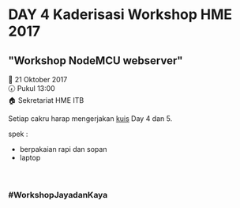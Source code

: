 # DAY 4 Kaderisasi Workshop HME 2017

## "Workshop NodeMCU webserver"


:date:  21 Oktober 2017 <br>
:clock730:  Pukul 13:00 <br>
:house:  Sekretariat HME ITB <br>

Setiap cakru harap mengerjakan [kuis](https://github.com/WShme2017/kaderisasiWS/edit/master/Season%202/day%204/kuis.md) Day 4 dan 5.

spek :
* berpakaian rapi dan sopan
* laptop
<br> <br> <br>
### #WorkshopJayadanKaya
